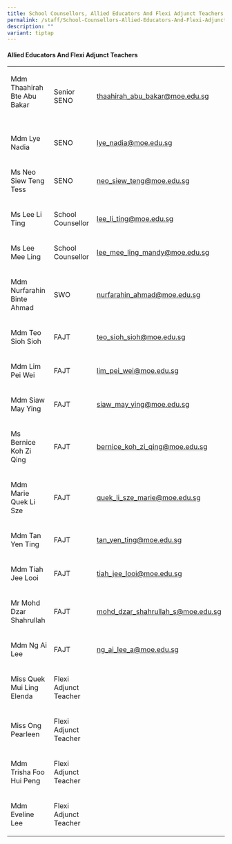 ```yaml
---
title: School Counsellors, Allied Educators And Flexi Adjunct Teachers
permalink: /staff/School-Counsellors-Allied-Educators-And-Flexi-Adjunct-Teachers/
description: ""
variant: tiptap
---
```

<h4><strong>Allied Educators And Flexi Adjunct Teachers</strong></h4><table><tbody><tr><td rowspan="1" colspan="1"><p>Mdm Thaahirah Bte Abu Bakar<br><br></p></td><td rowspan="1" colspan="1"><p>Senior SENO</p></td><td rowspan="1" colspan="1"><p><a href="mailto:thaahirah_abu_bakar@moe.edu.sg" rel="noopener noreferrer nofollow" target="_blank">thaahirah_abu_bakar@moe.edu.sg</a></p></td></tr><tr><td rowspan="1" colspan="1"><p>Mdm Lye Nadia<br></p></td><td rowspan="1" colspan="1"><p>SENO</p></td><td rowspan="1" colspan="1"><p><a href="mailto:lye_nadia@moe.edu.sg" rel="noopener noreferrer nofollow" target="_blank">lye_nadia@moe.edu.sg</a></p></td></tr><tr><td rowspan="1" colspan="1"><p>Ms Neo Siew Teng Tess <br></p></td><td rowspan="1" colspan="1"><p>SENO</p></td><td rowspan="1" colspan="1"><p><a href="mailto:neo_siew_teng@moe.edu.sg" rel="noopener noreferrer nofollow" target="_blank">neo_siew_teng@moe.edu.sg</a></p></td></tr><tr><td rowspan="1" colspan="1"><p>Ms Lee Li Ting <br></p></td><td rowspan="1" colspan="1"><p>School Counsellor</p></td><td rowspan="1" colspan="1"><p><a href="mailto:lee_li_ting@moe.edu.sg" rel="noopener noreferrer nofollow" target="_blank">lee_li_ting@moe.edu.sg</a></p></td></tr><tr><td rowspan="1" colspan="1"><p>Ms Lee Mee Ling <br></p></td><td rowspan="1" colspan="1"><p>School Counsellor</p></td><td rowspan="1" colspan="1"><p><a href="mailto:lee_mee_ling_mandy@moe.edu.sg" rel="noopener noreferrer nofollow" target="_blank">lee_mee_ling_mandy@moe.edu.sg</a></p></td></tr><tr><td rowspan="1" colspan="1"><p>Mdm Nurfarahin Binte Ahmad</p></td><td rowspan="1" colspan="1"><p>SWO</p></td><td rowspan="1" colspan="1"><p><a href="mailto:nurfarahin_ahmad@moe.edu.sg" rel="noopener noreferrer nofollow" target="_blank">nurfarahin_ahmad@moe.edu.sg</a></p></td></tr><tr><td rowspan="1" colspan="1"><p>Mdm Teo Sioh Sioh</p></td><td rowspan="1" colspan="1"><p>FAJT</p></td><td rowspan="1" colspan="1"><p><a href="mailto:teo_sioh_sioh@moe.edu.sg" rel="noopener noreferrer nofollow" target="_blank">teo_sioh_sioh@moe.edu.sg</a></p></td></tr><tr><td rowspan="1" colspan="1"><p>Mdm Lim Pei Wei</p></td><td rowspan="1" colspan="1"><p>FAJT</p></td><td rowspan="1" colspan="1"><p><a href="mailto:lim_pei_wei@moe.edu.sg" rel="noopener noreferrer nofollow" target="_blank">lim_pei_wei@moe.edu.sg</a></p></td></tr><tr><td rowspan="1" colspan="1"><p>Mdm Siaw May Ying</p></td><td rowspan="1" colspan="1"><p>FAJT</p></td><td rowspan="1" colspan="1"><p><a href="mailto:siaw_may_ying@moe.edu.sg" rel="noopener noreferrer nofollow" target="_blank">siaw_may_ying@moe.edu.sg</a></p></td></tr><tr><td rowspan="1" colspan="1"><p>Ms Bernice Koh Zi Qing</p></td><td rowspan="1" colspan="1"><p>FAJT</p></td><td rowspan="1" colspan="1"><p><a href="mailto:bernice_koh_zi_qing@moe.edu.sg" rel="noopener noreferrer nofollow" target="_blank">bernice_koh_zi_qing@moe.edu.sg</a></p></td></tr><tr><td rowspan="1" colspan="1"><p>Mdm Marie Quek Li Sze</p></td><td rowspan="1" colspan="1"><p>FAJT</p></td><td rowspan="1" colspan="1"><p><a href="mailto:quek_li_sze_marie@moe.edu.sg" rel="noopener noreferrer nofollow" target="_blank">quek_li_sze_marie@moe.edu.sg</a></p></td></tr><tr><td rowspan="1" colspan="1"><p>Mdm Tan Yen Ting</p></td><td rowspan="1" colspan="1"><p>FAJT</p></td><td rowspan="1" colspan="1"><p><a href="mailto:tan_yen_ting@moe.edu.sg" rel="noopener noreferrer nofollow" target="_blank">tan_yen_ting@moe.edu.sg</a></p></td></tr><tr><td rowspan="1" colspan="1"><p>Mdm Tiah Jee Looi</p></td><td rowspan="1" colspan="1"><p>FAJT</p></td><td rowspan="1" colspan="1"><p><a href="mailto:tiah_jee_looi@moe.edu.sg" rel="noopener noreferrer nofollow" target="_blank">tiah_jee_looi@moe.edu.sg</a></p></td></tr><tr><td rowspan="1" colspan="1"><p>Mr Mohd Dzar Shahrullah</p></td><td rowspan="1" colspan="1"><p>FAJT</p></td><td rowspan="1" colspan="1"><p><a href="mailto:mohd_dzar_shahrullah_s@moe.edu.sg" rel="noopener noreferrer nofollow" target="_blank">mohd_dzar_shahrullah_s@moe.edu.sg</a></p></td></tr><tr><td rowspan="1" colspan="1"><p>Mdm Ng Ai Lee</p></td><td rowspan="1" colspan="1"><p>FAJT</p></td><td rowspan="1" colspan="1"><p><a href="mailto:ng_ai_lee_a@moe.edu.sg" rel="noopener noreferrer nofollow" target="_blank">ng_ai_lee_a@moe.edu.sg</a></p></td></tr><tr><td rowspan="1" colspan="1"><p>Miss Quek Mui Ling Elenda</p></td><td rowspan="1" colspan="1"><p>Flexi Adjunct Teacher</p></td><td rowspan="1" colspan="1"><p></p></td></tr><tr><td rowspan="1" colspan="1"><p>Miss Ong Pearleen</p></td><td rowspan="1" colspan="1"><p>Flexi Adjunct Teacher</p></td><td rowspan="1" colspan="1"><p></p></td></tr><tr><td rowspan="1" colspan="1"><p>Mdm Trisha Foo Hui Peng</p></td><td rowspan="1" colspan="1"><p>Flexi Adjunct Teacher</p></td><td rowspan="1" colspan="1"><p></p></td></tr><tr><td rowspan="1" colspan="1"><p>Mdm Eveline Lee</p></td><td rowspan="1" colspan="1"><p>Flexi Adjunct Teacher</p></td><td rowspan="1" colspan="1"><p></p></td></tr></tbody></table><p></p>